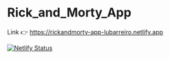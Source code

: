 # Rick_and_Morty_App

Link 👉 https://rickandmorty-app-lubarreiro.netlify.app

[![Netlify Status](https://api.netlify.com/api/v1/badges/8b1ef8ab-4917-489d-819f-a09c1165f789/deploy-status)](https://app.netlify.com/sites/netbook-community-project/deploys)
